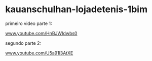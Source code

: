 # kauanschulhan-lojadetenis-1bim
primeiro video parte 1:

www.youtube.com/HnBJWIdwbs0

segundo parte 2:

www.youtube.com/U5a91l3AtXE
